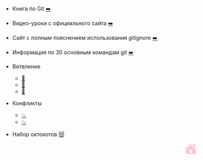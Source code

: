 
- Книга по Git [:arrow_right:](https://git-scm.com/book/ru/v2)
- Видео-уроки с официального сайта [:arrow_right:](https://git-scm.com/videos)
- Сайт с полным пояснением использования *gitignore* [:arrow_right:](https://phpstack.ru/php/fajl-gitignore-podrobnaa-spargalka.html)

- Информация по 30 основным командам git [:arrow_right:](https://habr.com/ru/company/ruvds/blog/599929/)

- Ветвление 
   + [:herb:](https://git-scm.com/book/ru/v2/Ветвление-в-Git-Основы-ветвления-и-слияния)
   + [:herb:](https://smartiqa.ru/courses/git/lesson-3) 
   + [:herb:](http://www-cs-students.stanford.edu/~blynn/gitmagic/intl/ru/ch05.html)
- Конфликты
    + [:boom:](https://git-scm.com/book/ru/v2/Инструменты-Git-Продвинутое-слияние)
    + [:boom:](https://www.atlassian.com/ru/git/tutorials/using-branches/merge-conflicts)

- Набор октокотов [:heart_eyes_cat:](https://octodex.github.com)<p align = "right"> [![](/assets/pngwing.com-2.png)](./readme.md "домой") 
   
   
   
  


